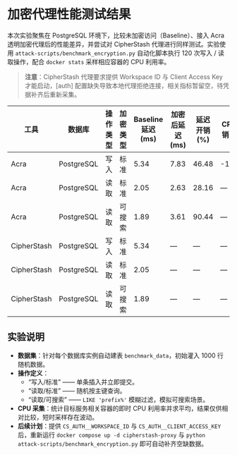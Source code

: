 # 加密代理性能测试结果

本次实验聚焦在 PostgreSQL 环境下，比较未加密访问（Baseline）、接入 Acra 透明加密代理后的性能差异，并尝试对 CipherStash 代理进行同样测试。实验使用 `attack-scripts/benchmark_encryption.py` 自动化脚本执行 120 次写入 / 读取操作，配合 `docker stats` 采样相应容器的 CPU 利用率。

> **注意**：CipherStash 代理要求提供 Workspace ID 与 Client Access Key 才能启动，[auth] 配置缺失导致本地代理拒绝连接，相关指标暂留空，待凭据补齐后重新采集。

| 工具 | 数据库 | 操作类型 | 加密类型 | Baseline延迟 (ms) | 加密后延迟 (ms) | 延迟开销 (%) | CPU开销 (%) |
| --- | --- | --- | --- | --- | --- | --- | --- |
| Acra | PostgreSQL | 写入 | 标准 | 5.34 | 7.83 | 46.48 | -17.18 |
| Acra | PostgreSQL | 读取 | 标准 | 2.05 | 2.63 | 28.16 | — |
| Acra | PostgreSQL | 读取 | 可搜索 | 1.89 | 3.61 | 90.44 | — |
| CipherStash | PostgreSQL | 写入 | 标准 | 5.34 | — | — | — |
| CipherStash | PostgreSQL | 读取 | 标准 | 2.05 | — | — | — |
| CipherStash | PostgreSQL | 读取 | 可搜索 | 1.89 | — | — | — |

## 实验说明

- **数据集**：针对每个数据库实例自动建表 `benchmark_data`，初始灌入 1000 行随机数据。
- **操作定义**：
  - “写入/标准” —— 单条插入并立即提交。
  - “读取/标准” —— 随机按主键查询。
  - “读取/可搜索” —— `LIKE 'prefix%'` 模糊过滤，模拟可搜索场景。
- **CPU 采集**：统计目标服务相关容器的即时 CPU 利用率并求平均，结果仅供相对比较，短时采样存在波动。
- **后续计划**：提供 `CS_AUTH__WORKSPACE_ID` 与 `CS_AUTH__CLIENT_ACCESS_KEY` 后，重新运行 `docker compose up -d cipherstash-proxy` 与 `python attack-scripts/benchmark_encryption.py` 即可自动补齐空缺数据。
